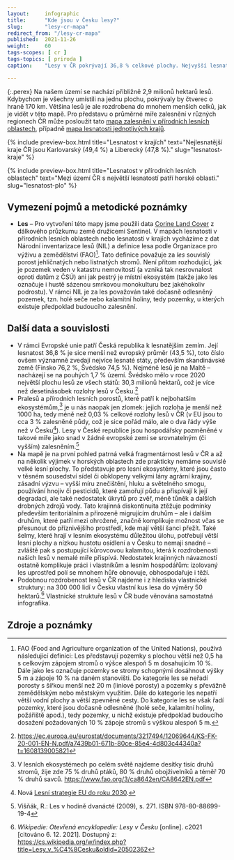 ```yaml
---
layout:     infographic
title:      "Kde jsou v Česku lesy?"
slug:       "lesy-cr-mapa"
redirect_from: "/lesy-cr-mapa"
published:  2021-11-26
weight:     60
tags-scopes: [ cr ]
tags-topics: [ priroda ]
caption:    "Lesy v ČR pokrývají 36,8 % celkové plochy. Nejvyšší lesnatost najdeme v okrajových pohořích, nejnižší je v Polabí a nížinných úvalech."

---
```


{:.perex}
Na našem území se nachází přibližně 2,9 milionů hektarů lesů. Kdybychom je všechny umístili na jednu plochu, pokrývaly by čtverec o hraně 170 km. Většina lesů je ale rozdrobena do mnohem menších celků, jak je vidět v této mapě. Pro představu o průměrné míře zalesnění v různých regionech ČR může posloužit tato [mapa zalesnění v přírodních lesních oblastech](/infografiky/lesnatost-kraje), případně [mapa lesnatosti jednotlivých krajů](/infografiky/lesnatost-kraje).

{% include preview-box.html
    title="Lesnatost v krajích"
    text="Nejlesnatější kraje ČR jsou Karlovarský (49,4 %) a Liberecký (47,8 %)."
    slug="lesnatost-kraje"
%}

{% include preview-box.html
    title="Lesnatost v přírodních lesních oblastech"
    text="Mezi území ČR s největší lesnatostí patří horské oblasti."
    slug="lesnatost-plo"
%}

## Vymezení pojmů a metodické poznámky

- **Les** – Pro vytvoření této mapy jsme použili data [Corine Land Cover](https://land.copernicus.eu/pan-european/corine-land-cover) z dálkového průzkumu země družicemi Sentinel. V mapách lesnatosti v přírodních lesních oblastech nebo lesnatosti v krajích vycházíme z dat Národní inventarizace lesů (NIL) a definice lesa podle Organizace pro výživu a zemědělství (FAO)[^2]. Tato definice považuje za *les* souvislý porost jehličnatých nebo listnatých stromů. Není přitom rozhodující, jak je pozemek veden v katastru nemovitostí (a vzniká tak nesrovnalost oproti datům z ČSÚ) ani jak pestrý je místní ekosystém (takže jako les označuje i hustě sázenou smrkovou monokulturu bez jakéhokoliv podrostu). V rámci NIL je za les považován také dočasně odlesněný pozemek, tzn. holé seče nebo kalamitní holiny, tedy pozemky, u kterých existuje předpoklad budoucího zalesnění.

## Další data a souvislosti

- V rámci Evropské unie patří Česká republika k lesnatějším zemím. Její lesnatost 36,8 % je sice menší než evropský průměr (43,5 %), toto číslo ovšem významně zvedají nejvíce lesnaté státy, především skandinávské země (Finsko 76,2 %, Švédsko 74,5 %). Nejméně lesů je na Maltě – nacházejí se na pouhých 1,7 % území. Švédsko mělo v roce 2020 největší plochu lesů ze všech států: 30,3 milionů hektarů, což je více než desetinásobek rozlohy lesů v Česku.[^3]
- Pralesů a přírodních lesních porostů, které patří k nejbohatším ekosystémům,[^4] je u nás naopak jen zlomek: jejich rozloha je menší než 1000 ha, tedy méně než 0,03 % celkové rozlohy lesů v ČR (v EU jsou to cca 3 % zalesněné půdy, což je sice pořád málo, ale o dva řády výše než v Česku[^5]). Lesy v České republice jsou hospodářsky pozměněné v takové míře jako snad v žádné evropské zemi se srovnatelným (či vyšším) zalesněním.[^6]
- Na mapě je na první pohled patrná velká fragmentárnost lesů v ČR a až na několik výjimek v horských oblastech zde prakticky nemáme souvislé velké lesní plochy. To představuje pro lesní ekosystémy, které jsou často v těsném sousedství sídel či obklopeny velkými lány agrární krajiny, zásadní výzvu – vyšší míru znečištění, hluku a světelného smogu, používání hnojiv či pesticidů, které zamořují půdu a přispívají k její degradaci, ale také nedostatek úkrytů pro zvěř, méně tůněk a dalších drobných zdrojů vody. Tato krajinná diskontinuita ztěžuje podmínky především teritoriálním a přirozeně migrujícím druhům – ale i dalším druhům, které patří mezi ohrožené, značně komplikuje možnost včas se přesunout do příznivějšího prostředí, kde mají větší šanci přežít. Také šelmy, které hrají v lesním ekosystému důležitou úlohu, potřebují větší lesní plochy a nízkou hustotu osídlení a v Česku to nemají snadné – zvláště pak s postupující kůrovcovou kalamitou, která k rozdrobenosti našich lesů v nemalé míře přispívá. Nedostatek krajinných návazností ostatně komplikuje práci i vlastníkům a lesním hospodářům: izolovaný les uprostřed polí se mnohem hůře obnovuje, obhospodařuje i těží.
- Podobnou rozdrobenost lesů v ČR najdeme i z hlediska vlastnické struktury: na 300 000 lidí v Česku vlastní kus lesa do výměry 50 hektarů.[^7] Vlastnické struktuře lesů v ČR bude věnována samostatná infografika.

## Zdroje a poznámky

[^2]: FAO (Food and Agriculture organization of the United Nations), používá následující definici: Les představují pozemky s plochou větší než 0,5 ha s celkovým zápojem stromů o výšce alespoň 5 m dosahujícím 10 %. Dále jako les označuje pozemky se stromy schopnými dosáhnout výšky 5 m a zápoje 10 % na daném stanovišti. Do kategorie les se neřadí porosty s šířkou menší než 20 m (liniové porosty) a pozemky s převážně zemědělským nebo městským využitím. Dále do kategorie les nepatří větší vodní plochy a větší zpevněné cesty. Do kategorie les se však řadí pozemky, které jsou dočasně odlesněné (holé seče, kalamitní holiny, požářiště apod.), tedy pozemky, u nichž existuje předpoklad budoucího dosažení požadovaných 10 % zápoje stromů s výškou alespoň 5 m.
[^3]: https://ec.europa.eu/eurostat/documents/3217494/12069644/KS-FK-20-001-EN-N.pdf/a7439b01-671b-80ce-85e4-4d803c44340a?t=1608139005821
[^4]: V lesních ekosystémech po celém světě najdeme desítky tisíc druhů stromů, žije zde 75 % druhů ptáků, 80 % druhů obojživelníků a téměř 70 % druhů savců. https://www.fao.org/3/ca8642en/CA8642EN.pdf
[^5]: Nová [Lesní strategie EU do roku 2030](https://eur-lex.europa.eu/legal-content/CS/TXT/?uri=CELEX:52021DC0572).
[^6]: Višňák, R.: Les v hodině dvanácté (2009), s. 271. ISBN 978-80-88699-19-4
[^7]: *Wikipedie: Otevřená encyklopedie: Lesy v Česku* [online]. c2021 [citováno 6. 12. 2021]. Dostupný z: https://cs.wikipedia.org/w/index.php?title=Lesy_v_%C4%8Cesku&oldid=20502362
